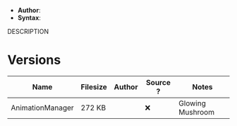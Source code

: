 - **Author**: 
- **Syntax**:

DESCRIPTION

# Versions

| Name             | Filesize | Author | Source ? | Notes |
| ---------------- | -------- | ------ | -------- | ----- |
| AnimationManager | 272 KB   |        | ❌         | Glowing Mushroom      |
